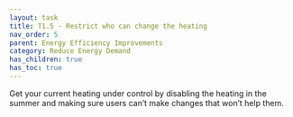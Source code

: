 ```yaml
---
layout: task
title: T1.5 - Restrict who can change the heating
nav_order: 5
parent: Energy Efficiency Improvements 
category: Reduce Energy Demand
has_children: true
has_toc: true
---
```


Get your current heating under control by disabling the heating in the summer and making sure users can’t make changes that won’t help them.

